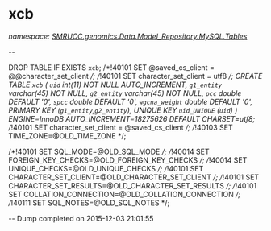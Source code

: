 ﻿# xcb
_namespace: [SMRUCC.genomics.Data.Model_Repository.MySQL.Tables](./index.md)_

--
 
 DROP TABLE IF EXISTS `xcb`;
 /*!40101 SET @saved_cs_client = @@character_set_client */;
 /*!40101 SET character_set_client = utf8 */;
 CREATE TABLE `xcb` (
 `uid` int(11) NOT NULL AUTO_INCREMENT,
 `g1_entity` varchar(45) NOT NULL,
 `g2_entity` varchar(45) NOT NULL,
 `pcc` double DEFAULT '0',
 `spcc` double DEFAULT '0',
 `wgcna_weight` double DEFAULT '0',
 PRIMARY KEY (`g1_entity`,`g2_entity`),
 UNIQUE KEY `uid_UNIQUE` (`uid`)
 ) ENGINE=InnoDB AUTO_INCREMENT=18275626 DEFAULT CHARSET=utf8;
 /*!40101 SET character_set_client = @saved_cs_client */;
 /*!40103 SET TIME_ZONE=@OLD_TIME_ZONE */;
 
 /*!40101 SET SQL_MODE=@OLD_SQL_MODE */;
 /*!40014 SET FOREIGN_KEY_CHECKS=@OLD_FOREIGN_KEY_CHECKS */;
 /*!40014 SET UNIQUE_CHECKS=@OLD_UNIQUE_CHECKS */;
 /*!40101 SET CHARACTER_SET_CLIENT=@OLD_CHARACTER_SET_CLIENT */;
 /*!40101 SET CHARACTER_SET_RESULTS=@OLD_CHARACTER_SET_RESULTS */;
 /*!40101 SET COLLATION_CONNECTION=@OLD_COLLATION_CONNECTION */;
 /*!40111 SET SQL_NOTES=@OLD_SQL_NOTES */;
 
 -- Dump completed on 2015-12-03 21:01:55





